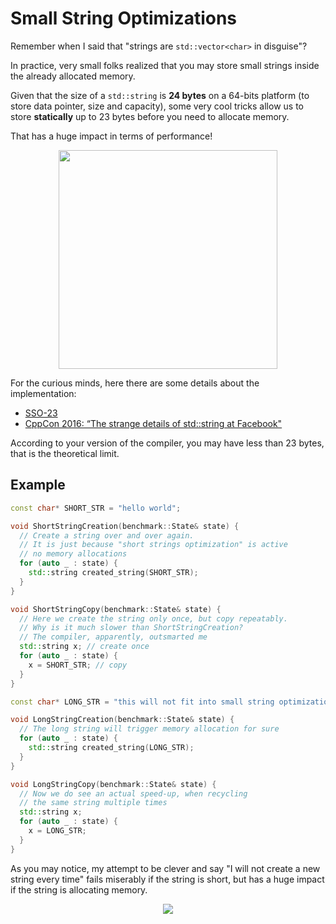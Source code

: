 # Small String Optimizations

Remember when I said that "strings are `std::vector<char>` in disguise"?

In practice, very small folks realized that you may store
small strings inside the already allocated memory.

Given that the size of a `std::string` is **24 bytes** on a 64-bits
platform (to store data pointer, size and capacity), some
very cool tricks allow us to store **statically** up to 23 bytes
before you need to allocate memory.

That has a huge impact in terms of performance!

<p align="center"><img src="../images/relax_sso.jpg" width="350"></p>

For the curious minds, here there are some details about the implementation:

- [SSO-23](https://github.com/elliotgoodrich/SSO-23)
- [CppCon 2016: “The strange details of std::string at Facebook"](https://www.youtube.com/watch?v=kPR8h4-qZdk)

According to your version of the compiler, you may have less than 23 bytes, that is
the theoretical limit.

## Example

```C++
const char* SHORT_STR = "hello world";

void ShortStringCreation(benchmark::State& state) {
  // Create a string over and over again.
  // It is just because "short strings optimization" is active
  // no memory allocations
  for (auto _ : state) {
    std::string created_string(SHORT_STR);
  }
}

void ShortStringCopy(benchmark::State& state) {
  // Here we create the string only once, but copy repeatably.
  // Why is it much slower than ShortStringCreation?
  // The compiler, apparently, outsmarted me
  std::string x; // create once
  for (auto _ : state) {
    x = SHORT_STR; // copy
  }
}

const char* LONG_STR = "this will not fit into small string optimization";

void LongStringCreation(benchmark::State& state) {
  // The long string will trigger memory allocation for sure
  for (auto _ : state) {
    std::string created_string(LONG_STR);
  }
}

void LongStringCopy(benchmark::State& state) {
  // Now we do see an actual speed-up, when recycling
  // the same string multiple times
  std::string x;
  for (auto _ : state) {
    x = LONG_STR;
  }
}
```

As you may notice, my attempt to be clever and say "I will not create a new string
every time" fails miserably if the string is short, but has a huge impact if the string
is allocating memory.

<p align="center"><img src="../images/sso_in_action.png"></p>


